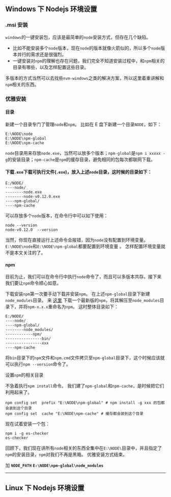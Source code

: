 ## Windows 下 Nodejs 环境设置

### .msi 安装

`windows`的一键安装包，应该是最简单的`node`安装方式，但存在几个缺陷。


* 比如不能安装多个`node`版本，现在`node`的版本就像火箭似的，所以多个`node`版本并行的需求还是很强烈。    
* 一键安装对`npm`的理解也存在问题，我们完全不知道安装过程中，和`npm`相关的目录有哪些，以及怎样配置这些目录。    

多版本的方式当然可以去找些`nvm-windows`之类的解决方案，所以这里着重讲解和`npm`相关的东西。

### 优雅安装

#### 目录

新建一个目录专门了管理`node`和`npm`。 比如在 E 盘下新建一个目录`NODE`，如下：

```
E:\NODE\node
E:\NODE\npm-global
E:\NODE\npm-cache
```

`node`目录用来存放`node.exe`，当然可以放多个版本；`npm-global`是`npm i xxxxx -g`的安装目录；`npm-cache`是`npm`的缓存目录，避免相同的包每次都联网下载。


#### 下载`.exe`下载可执行文件(`.exe`)，放入上述`node`目录，这时候的目录如下：

```
E:/NODE/
----node/
--------node.exe
--------node-v0.12.0.exe
----npm-global/
----npm-cache
```


可以存放多个`node`版本，在命令行中可以如下使用：

```
node --version
node-v0.12.0  --version
```

当然，你现在直接运行上述命令会报错，因为`node`没有配置到环境变量。`E:\NODE\node`和`E:\NODE\npm-global`都要配置到环境变量 。 怎样配置环境变量就不是本文关注的了。

#### npm

目前为止，我们可以在命令行中执行`node`命令了，而且可以多版本共存。接下来我们要让`npm`命令顺心如意。

下载安装`npm`第一次要手动下载并安装`npm`。 在上述`npm-global`目录下新建`node_modules`目录。 来 [这里](https://github.com/npm/npm/releases)
下载一个最新版的`npm`，将其解压至`node_modules`目录下，并将`npm-x.x.x`重命名为`npm`。 这时整体目录如下：

```
E:/NODE/
----node/
----npm-global/
--------node_modules/
------------npm/
----------------bin/
----------------xxx
----npm-cache
```


将`bin`目录下的`npm`文件和`npm.cmd`文件拷贝至`npm-global`目录下，这个时候应该就可以执行`npm --version`命令了。


设置`npm`的相关目录


不急着执行`npm install`命令。 我们建了`npm-global`和`npm-cache`，是时候把它们利用起来了。

```
npm config set  prefix "E:\NODE\npm-global" # npm install -g xxx 的包都会装到这个目录 
npm config set  cache "E:\NODE\npm-cache" # 缓存都会装到这个目录 
```

现在试着安装一个包：

```LANG
npm i -g es-checker
es-checker
```


回顾下，我们现在讲所有`node`相关的东西全集中在`E:\NODE\`目录中，并且指定了`npm`的安装目录，`npm`对我们不再是黑箱。 优雅安装方式结束。

加  **`NODE_PATH`**    **`E:\NODE\npm-global\node_modules`**


----

## Linux 下 Nodejs 环境设置